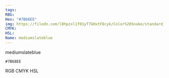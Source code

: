 ```yaml
---
tags:
RBG:
Hex: "#7B68EE"
img: https://filedn.com/l0hpzxl1f01yT7GHxtF8cyk/Color%20Snake/standard_csv_to_svg/%23/#7B68EE.svg
CMYK:
HSL:
Name: mediumslateblue
---
```

mediumslateblue
```palette
#7B68EE
```
RGB
CMYK
HSL